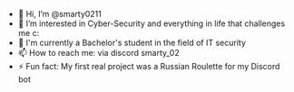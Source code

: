 - 👋 Hi, I’m @smarty0211
- 👀 I’m interested in Cyber-Security and everything in life that challenges me c: 
- 🌱 I'm currently a Bachelor's student in the field of IT security
- 📫 How to reach me: via discord smarty_02
- ⚡ Fun fact: My first real project was a Russian Roulette for my Discord bot

<!---
smarty0211/smarty0211 is a ✨ special ✨ repository because its `README.md` (this file) appears on your GitHub profile.
You can click the Preview link to take a look at your changes.
--->
